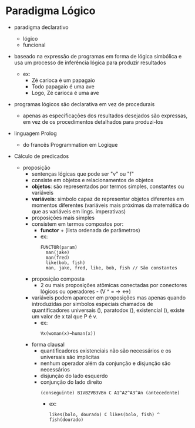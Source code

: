 # Paradigma Lógico

* paradigma declarativo
  - lógico
  - funcional


* baseado na expressão de programas em forma de lógica simbólica e usa um processo de inferência lógica para produzir resultados
  - ex:
    - Zé carioca é um papagaio
    - Todo papagaio é uma ave
    - Logo, Zé carioca é uma ave


* programas lógicos são declarativa em vez de procedurais
  - apenas as especificações dos resultados desejados são expressas, em vez de os procedimentos detalhados para produzi-los


* linguagem Prolog
  - do francês Programmation em Logique


* Cálculo de predicados
  - proposição
    - sentenças lógicas que pode ser "v" ou "f"
    - consiste em objetos e relacionamentos de objetos
    - __objetos__: são representados por termos simples, constantes ou variáveis
    - __variáveis__: simbolo capaz de representar objetos diferentes em momentos diferentes (variáveis mais próximas da matemática do que as variáveis em lings. imperativas)
    - proposições mais simples
    - consistem em termos compostos por:
      - __functor__ + (lista ordenada de parâmetros)
      - ex:
        ```
        FUNCTOR(param)
          man(jake)
          man(fred)
          like(bob, fish)
          man, jake, fred, like, bob, fish // São constantes
        ```
    - proposição composta
      - 2 ou mais proposições atômicas conectadas por conectores lógicos ou operadores - (V ^ = -> <->)
    - variáveis podem aparecer em proposições mas apenas quando introduzidas por simbolos especiais chamados de quantificadores universais (), paratodox (), existencial (), existe um valor de x tal que P é v.
      - ex:
        ```
        Vx(woman(x)¬human(x))
        ```
    - forma clausal
      - quantificadores existenciais não são necessários e os universais são implícitas
      - nenhum operador além da conjunção e disjunção são necessários
      - disjunção do lado esquerdo
      - conjunção do lado direito
        ```
        (conseguinte) B1VB2VB3VBn C A1^A2^A3^An (antecedente)
        ```
        - ex:
          ```
          likes(bolo, dourado) C likes(bolo, fish) ^ fish(dourado)
          ```
